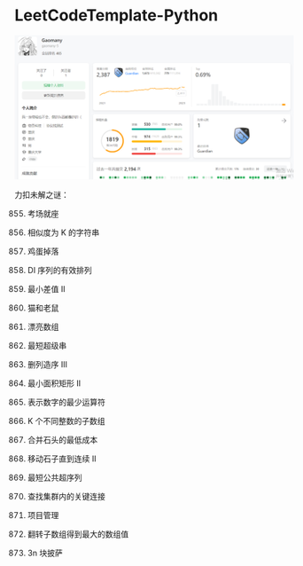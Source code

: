 # LeetCodeTemplate-Python

![ContestScore](2023_05_17.png)

力扣未解之谜：

855. 考场就座

854. 相似度为 K 的字符串
 
887. 鸡蛋掉落

903. DI 序列的有效排列

910. 最小差值 II

913. 猫和老鼠

932. 漂亮数组

943. 最短超级串

960. 删列造序 III
 
963. 最小面积矩形 II

964. 表示数字的最少运算符

992. K 个不同整数的子数组

1000. 合并石头的最低成本

1040. 移动石子直到连续 II

1092. 最短公共超序列

1192. 查找集群内的关键连接

1203. 项目管理

1330. 翻转子数组得到最大的数组值

1388. 3n 块披萨
